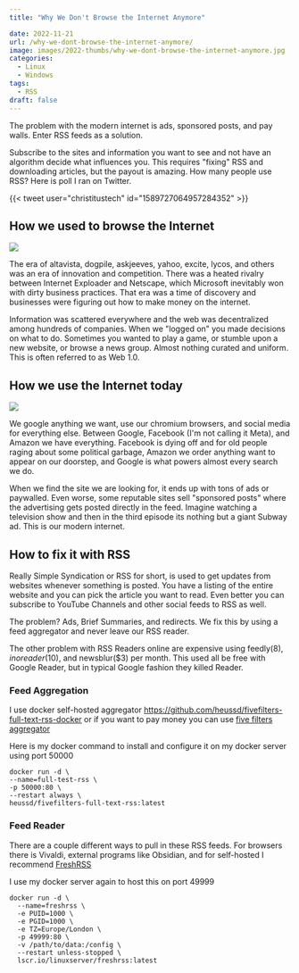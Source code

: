 ```yaml
---
title: "Why We Don't Browse the Internet Anymore"

date: 2022-11-21
url: /why-we-dont-browse-the-internet-anymore/
image: images/2022-thumbs/why-we-dont-browse-the-internet-anymore.jpg
categories:
  - Linux
  - Windows
tags:
  - RSS
draft: false
---
```

The problem with the modern internet is ads, sponsored posts, and pay walls. Enter RSS feeds as a solution. 
<!--more-->

Subscribe to the sites and information you want to see and not have an algorithm decide what influences you. This requires "fixing" RSS and downloading articles, but the payout is amazing. How many people use RSS? Here is poll I ran on Twitter. 

{{< tweet user="christitustech" id="1589727064957284352" >}}

## How we used to browse the Internet

![](/images/2022/why-we-dont-browse-the-internet-anymore/altavista.png)

The era of altavista, dogpile, askjeeves, yahoo, excite, lycos, and others was an era of innovation and competition. There was a heated rivalry between Internet Exploader and Netscape, which Microsoft inevitably won with dirty business practices. That era was a time of discovery and businesses were figuring out how to make money on the internet.  

Information was scattered everywhere and the web was decentralized among hundreds of companies. When we "logged on" you made decisions on what to do. Sometimes you wanted to play a game, or stumble upon a new website, or browse a news group. Almost nothing curated and uniform. This is often referred to as Web 1.0. 

## How we use the Internet today

 ![](/images/2022/why-we-dont-browse-the-internet-anymore/google.png)

 We google anything we want, use our chromium browsers, and social media for everything else. Between Google, Facebook (I'm not calling it Meta), and Amazon we have everything. Facebook is dying off and for old people raging about some political garbage, Amazon we order anything want to appear on our doorstep, and Google is what powers almost every search we do. 

 When we find the site we are looking for, it ends up with tons of ads or paywalled. Even worse, some reputable sites sell "sponsored posts" where the advertising gets posted directly in the feed. Imagine watching a television show and then in the third episode its nothing but a giant Subway ad. This is our modern internet. 

## How to fix it with RSS

Really Simple Syndication or RSS for short, is used to get updates from websites whenever something is posted. You have a listing of the entire website and you can pick the article you want to read. Even better you can subscribe to YouTube Channels and other social feeds to RSS as well.

The problem? Ads, Brief Summaries, and redirects. We fix this by using a feed aggregator and never leave our RSS reader.

The other problem with RSS Readers online are expensive using feedly($8), inoreader($10), and newsblur($3) per month. This used all be free with Google Reader, but in typical Google fashion they killed Reader. 

### Feed Aggregation

I use docker self-hosted aggregator <https://github.com/heussd/fivefilters-full-text-rss-docker> or if you want to pay money you can use [five filters aggregator](http://ftr.fivefilters.org/)

Here is my docker command to install and configure it on my docker server using port 50000

```
docker run -d \
--name=full-test-rss \
-p 50000:80 \
--restart always \
heussd/fivefilters-full-text-rss:latest
```

### Feed Reader

There are a couple different ways to pull in these RSS feeds. For browsers there is Vivaldi, external programs like Obsidian, and for self-hosted I recommend [FreshRSS](https://freshrss.org/)

I use my docker server again to host this on port 49999

```
docker run -d \
  --name=freshrss \
  -e PUID=1000 \
  -e PGID=1000 \
  -e TZ=Europe/London \
  -p 49999:80 \
  -v /path/to/data:/config \
  --restart unless-stopped \
  lscr.io/linuxserver/freshrss:latest
```



